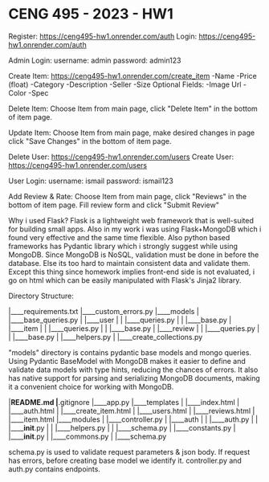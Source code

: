 # CENG 495 - 2023 - HW1

Register: https://ceng495-hw1.onrender.com/auth
Login: https://ceng495-hw1.onrender.com/auth

Admin Login: 
username: admin
password: admin123

Create Item: https://ceng495-hw1.onrender.com/create_item
-Name
-Price (float)
-Category
-Description
-Seller
-Size
Optional Fields:
-Image Url
-Color
-Spec

Delete Item:
Choose Item from main page, click "Delete Item" in the bottom of item page.

Update Item:
Choose Item from main page, make desired changes in page click "Save Changes" in the bottom of item page.

Delete User: https://ceng495-hw1.onrender.com/users
Create User: https://ceng495-hw1.onrender.com/users

User Login:
username: ismail
password: ismail123

Add Review & Rate:
Choose Item from main page, click "Reviews" in the bottom of item page. Fill review form and click "Submit Review"

Why i used Flask?
Flask is a lightweight web framework that is well-suited for building small apps. Also in my work i was using Flask+MongoDB which i found very effective and the same time flexible. Also python based frameworks has Pydantic library which i strongly suggest while using MongoDB. Since MongoDB is NoSQL, validation must be done in before the database. Else its too hard to maintain consistent data and validate them. Except this thing since homework implies front-end side is not evaluated, i go on html which can be easily manipulated with Flask's Jinja2 library.

Directory Structure:

|____requirements.txt
|____custom_errors.py
|____models
| |____base_queries.py
| |____user
| | |____queries.py
| | |____base.py
| |____item
| | |____queries.py
| | |____base.py
| |____review
| | |____queries.py
| | |____base.py
| |____helpers.py
| |____create_collections.py

"models" directory is contains pydantic base models and mongo queries. Using Pydantic BaseModel with MongoDB makes it easier to define and validate data models with type hints, reducing the chances of errors. It also has native support for parsing and serializing MongoDB documents, making it a convenient choice for working with MongoDB.

|____README.md
|____.gitignore
|____app.py
|____templates
| |____index.html
| |____auth.html
| |____create_item.html
| |____users.html
| |____reviews.html
| |____item.html
|____modules
| |____controller.py
| |____auth
| | |____auth.py
| | |______init__.py
| | |____helpers.py
| | |____schema.py
| |____constants.py
| |______init__.py
| |____commons.py
| |____schema.py

schema.py is used to validate request parameters & json body. If request has errors, before creating base model we identify it.
controller.py and auth.py contains endpoints.
